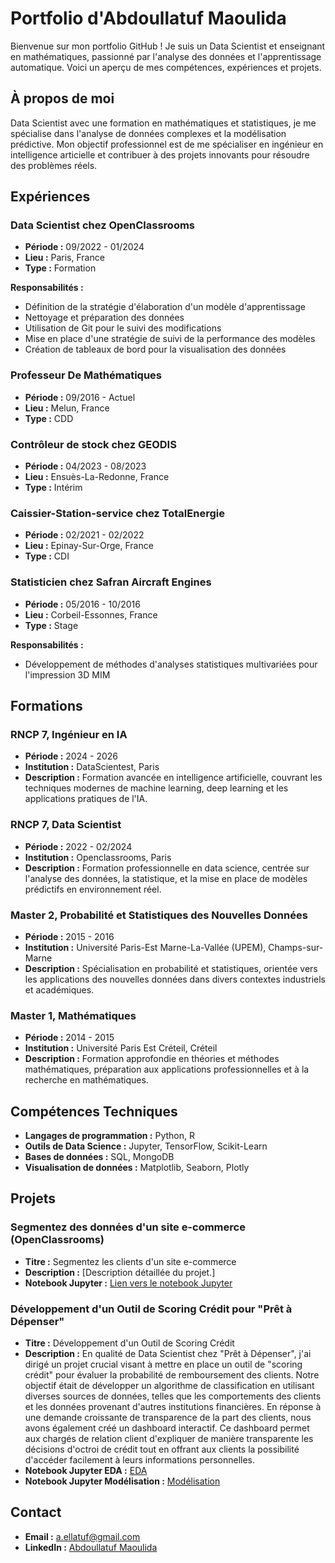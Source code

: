 # Portfolio d'Abdoullatuf Maoulida

Bienvenue sur mon portfolio GitHub ! Je suis un Data Scientist et enseignant en mathématiques, passionné par l'analyse des données et l'apprentissage automatique. Voici un aperçu de mes compétences, expériences et projets.

## À propos de moi

Data Scientist avec une formation en mathématiques et statistiques, je me spécialise dans l'analyse de données complexes et la modélisation prédictive. Mon objectif professionnel est de me spécialiser en ingénieur en intelligence articielle et contribuer à des projets innovants pour résoudre des problèmes réels.

## Expériences

### Data Scientist chez OpenClassrooms
- **Période :** 09/2022 - 01/2024
- **Lieu :** Paris, France
- **Type :** Formation

**Responsabilités :**
- Définition de la stratégie d'élaboration d'un modèle d'apprentissage
- Nettoyage et préparation des données
- Utilisation de Git pour le suivi des modifications
- Mise en place d'une stratégie de suivi de la performance des modèles
- Création de tableaux de bord pour la visualisation des données

### Professeur De Mathématiques
- **Période :** 09/2016 - Actuel
- **Lieu :** Melun, France
- **Type :** CDD

### Contrôleur de stock chez GEODIS
- **Période :** 04/2023 - 08/2023
- **Lieu :** Ensuès-La-Redonne, France
- **Type :** Intérim

### Caissier-Station-service chez TotalEnergie
- **Période :** 02/2021 - 02/2022
- **Lieu :** Epinay-Sur-Orge, France
- **Type :** CDI

### Statisticien chez Safran Aircraft Engines
- **Période :** 05/2016 - 10/2016
- **Lieu :** Corbeil-Essonnes, France
- **Type :** Stage

**Responsabilités :**
- Développement de méthodes d'analyses statistiques multivariées pour l'impression 3D MIM

## Formations

### RNCP 7, Ingénieur en IA
- **Période :** 2024 - 2026
- **Institution :** DataScientest, Paris
- **Description :** Formation avancée en intelligence artificielle, couvrant les techniques modernes de machine learning, deep learning et les applications pratiques de l'IA.

### RNCP 7, Data Scientist
- **Période :** 2022 - 02/2024
- **Institution :** Openclassrooms, Paris
- **Description :** Formation professionnelle en data science, centrée sur l'analyse des données, la statistique, et la mise en place de modèles prédictifs en environnement réel.

### Master 2, Probabilité et Statistiques des Nouvelles Données
- **Période :** 2015 - 2016
- **Institution :** Université Paris-Est Marne-La-Vallée (UPEM), Champs-sur-Marne
- **Description :** Spécialisation en probabilité et statistiques, orientée vers les applications des nouvelles données dans divers contextes industriels et académiques.

### Master 1, Mathématiques
- **Période :** 2014 - 2015
- **Institution :** Université Paris Est Créteil, Créteil
- **Description :** Formation approfondie en théories et méthodes mathématiques, préparation aux applications professionnelles et à la recherche en mathématiques.


## Compétences Techniques

- **Langages de programmation :** Python, R
- **Outils de Data Science :** Jupyter, TensorFlow, Scikit-Learn
- **Bases de données :** SQL, MongoDB
- **Visualisation de données :** Matplotlib, Seaborn, Plotly

## Projets

### Segmentez des données d'un site e-commerce (OpenClassrooms)
- **Titre :** Segmentez les clients d'un site e-commerce
- **Description :** [Description détaillée du projet.]
- **Notebook Jupyter :** [Lien vers le notebook Jupyter](URL_du_notebook)

### Développement d'un Outil de Scoring Crédit pour "Prêt à Dépenser"
- **Titre :** Développement d'un Outil de Scoring Crédit
- **Description :** En qualité de Data Scientist chez "Prêt à Dépenser", j'ai dirigé un projet crucial visant à mettre en place un outil de "scoring crédit" pour évaluer la probabilité de remboursement des clients. Notre objectif était de développer un algorithme de classification en utilisant diverses sources de données, telles que les comportements des clients et les données provenant d'autres institutions financières. En réponse à une demande croissante de transparence de la part des clients, nous avons également créé un dashboard interactif. Ce dashboard permet aux chargés de relation client d'expliquer de manière transparente les décisions d'octroi de crédit tout en offrant aux clients la possibilité d'accéder facilement à leurs informations personnelles.
- **Notebook Jupyter EDA :** [EDA](https://github.com/Abdoullatuf/Portfolio/blob/main/Notebook1_P7_Exploration_Abdoullatuf_Maoulida_02_2023.ipynb)
- **Notebook Jupyter Modélisation :** [Modélisation](https://github.com/Abdoullatuf/Portfolio/blob/main/Notebook2_P7_Modelisation_Abdoullatuf_Maoulida.ipynb)

## Contact

- **Email :** a.ellatuf@gmail.com
- **LinkedIn :** [Abdoullatuf Maoulida](https://www.linkedin.com/in/abdoullatuf-maoulida/)





